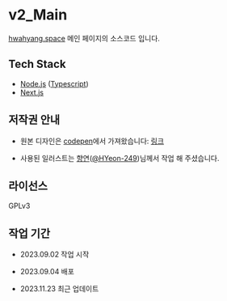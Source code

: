 # v2_Main

[hwahyang.space](https://hwahyang.space) 메인 페이지의 소스코드 입니다.

## Tech Stack

- [Node.js](https://nodejs.org) ([Typescript](https://www.typescriptlang.org/))
- [Next.js](https://nextjs.org/)

## 저작권 안내

- 원본 디자인은 [codepen](https://codepen.io)에서 가져왔습니다: [링크](https://codepen.io/akshaycodes/pen/wYezeL)

- 사용된 일러스트는 [향연](https://twitter.com/H_Yeon_249)([@HYeon-249](https://github.com/HYeon-249))님께서 작업 해 주셨습니다.

## 라이선스

GPLv3

## 작업 기간

- 2023.09.02 작업 시작

- 2023.09.04 배포

- 2023.11.23 최근 업데이트
